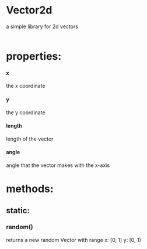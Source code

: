 # Vector2d
a simple library for 2d vectors
<br>
<br>
<h1>properties:</h1>
<h4>x</h4>
the x coordinate
<h4>y</h4>
the y coordinate
<h4>length</h4>
length of the vector
<h4>angle</h4>
angle that the vector makes with the x-axis
<h1>methods:</h1>
<h2>static:</h2>
<h3>random()</h3>
returns a new random Vector with range x: [0, 1) y: [0, 1)
